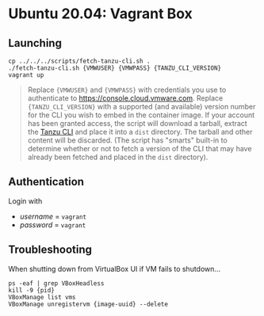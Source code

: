 # Ubuntu 20.04: Vagrant Box

## Launching

```
cp ../../../scripts/fetch-tanzu-cli.sh .
./fetch-tanzu-cli.sh {VMWUSER} {VMWPASS} {TANZU_CLI_VERSION}
vagrant up
```
> Replace `{VMWUSER}` and `{VMWPASS}` with credentials you use to authenticate to https://console.cloud.vmware.com.  Replace `{TANZU_CLI_VERSION}` with a supported (and available) version number for the CLI you wish to embed in the container image.  If your account has been granted access, the script will download a tarball, extract the [Tanzu CLI](https://docs.vmware.com/en/VMware-Tanzu-Kubernetes-Grid/1.3/vmware-tanzu-kubernetes-grid-13/GUID-tanzu-cli-reference.html) and place it into a `dist` directory.  The tarball and other content will be discarded.  (The script has "smarts" built-in to determine whether or not to fetch a version of the CLI that may have already been fetched and placed in the `dist` directory).

## Authentication

Login with

* _username_ = `vagrant`
* _password_ = `vagrant`

## Troubleshooting

When shutting down from VirtualBox UI if VM fails to shutdown...

```
ps -eaf | grep VBoxHeadless
kill -9 {pid}
VBoxManage list vms
VBoxManage unregistervm {image-uuid} --delete
```
